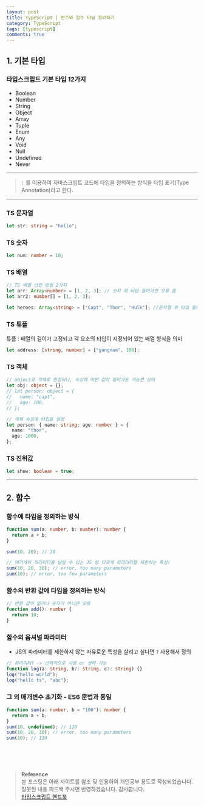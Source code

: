 ```yaml
---
layout: post
title: TypeScript | 변수와 함수 타입 정의하기
category: TypeScript
tags: [typescript]
comments: true
---
```


## 1. 기본 타입

### 타입스크립트 기본 타입 12가지

- Boolean
- Number
- String
- Object
- Array
- Tuple
- Enum
- Any
- Void
- Null
- Undefined
- Never

---

> `:` 를 이용하여 자바스크립트 코드에 타입을 정의하는 방식을 타입 표기(Type Annotation)라고 한다.

---

### TS 문자열

```typescript
let str: string = "hello";
```

### TS 숫자

```typescript
let num: number = 10;
```

### TS 배열

```typescript
// TS 배열 선언 방법 2가지
let arr: Array<number> = [1, 2, 3]; // 숫자 외 타입 들어가면 오류 뜸
let arr2: number[] = [1, 2, 3];

let heroes: Array<string> = ["Capt", "Thor", "Hulk"]; //문자열 외 타입 들어가면 오류 뜸
```

### TS 튜플

튜플 : 배열의 길이가 고정되고 각 요소의 타입이 지정되어 있는 배열 형식을 의미

```typescript
let address: [string, number] = ["gangnam", 100];
```

### TS 객체

```typescript
// object로 객체로 인정되나, 속성에 어떤 값이 들어가도 가능한 상태
let obj: object = {};
// let person: object = {
//   name: "capt",
//   age: 100,
// };

// 객체 속성에 타입을 설정
let person: { name: string; age: number } = {
  name: "thor",
  age: 1000,
};
```

### TS 진위값

```typescript
let show: boolean = true;
```

---

## 2. 함수

### 함수에 타입을 정의하는 방식

```typescript
function sum(a: number, b: number): number {
  return a + b;
}

sum(10, 20); // 30

// 여러개의 파라미터를 날릴 수 있는 JS 랑 다르게 파라미터를 제한하는 특성!
sum(10, 20, 30); // error, too many parameters
sum(10); // error, too few parameters
```

### 함수의 반환 값에 타입을 정의하는 방식

```typescript
// 반환 값이 없거나 숫자가 아니면 오류
function add(): number {
  return 10;
}
```

### 함수의 옵셔널 파라미터

- JS의 파라미터를 제한하지 않는 자유로운 특성을 살리고 싶다면 `?` 사용해서 정의

```typescript
// 파리미터? -> 선택적으로 사용 or 생략 가능
function log(a: string, b?: string, c?: string) {}
log("hello world");
log("hello ts", "abc");
```

### 그 외 매개변수 초기화 - ES6 문법과 동일

```typescript
function sum(a: number, b = "100"): number {
  return a + b;
}
sum(10, undefined); // 110
sum(10, 20, 30); // error, too many parameters
sum(10); // 110
```

<br>
<br>
<br>

> **Reference**  
> 본 포스팅은 아래 사이트를 참조 및 인용하여 개인공부 용도로 작성되었습니다.  
> 잘못된 내용 피드백 주시면 반영하겠습니다. 감사합니다.  
> [타입스크립트 핸드북](https://joshua1988.github.io/ts/intro.html)
